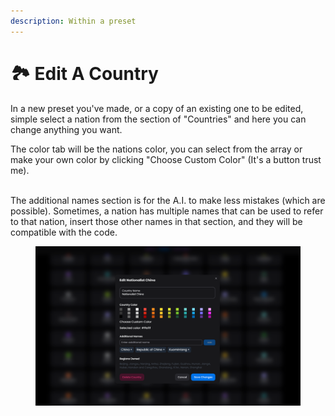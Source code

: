 ```yaml
---
description: Within a preset
---
```


# 🏞️ Edit A Country

In a new preset you've made, or a copy of an existing one to be edited, simple select a nation from the section of "Countries" and here you can change anything you want.

The color tab will be the nations color, you can select from the array or make your own color by clicking "Choose Custom Color" (It's a button trust me).

\
The additional names section is for the A.I. to make less mistakes (which are possible). Sometimes, a nation has multiple names that can be used to refer to that nation, insert those other names in that section, and they will be compatible with the code.

<figure><img src="../.gitbook/assets/editnatinpaxpax.png" alt=""><figcaption></figcaption></figure>
